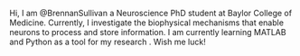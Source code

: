  Hi, I am @BrennanSullivan a Neuroscience PhD student at Baylor College of Medicine. Currently, I investigate the biophysical mechanisms that enable neurons to process and store information. I am currently learning MATLAB and Python as a tool for my research . Wish me luck!



<!---
BrennanSullivan/BrennanSullivan is a ✨ special ✨ repository because its `README.md` (this file) appears on your GitHub profile.
You can click the Preview link to take a look at your changes.
--->
